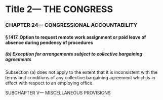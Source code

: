 
# Title 2— THE CONGRESS
### CHAPTER 24— CONGRESSIONAL ACCOUNTABILITY
#### § 1417. Option to request remote work assignment or paid leave of absence during pendency of procedures
##### (b) Exception for arrangements subject to collective bargaining agreements

Subsection (a) does not apply to the extent that it is inconsistent with the terms and conditions of any collective bargaining agreement which is in effect with respect to an employing office.

SUBCHAPTER V— MISCELLANEOUS PROVISIONS
